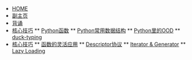 <!-- docs/_sidebar.md -->

* [HOME](./)
* [副主页](./python/index)
* [背诵](./python/memorize)
* [核心技巧](./python/index)
** [Python函数](./python/functions)
** [Python常用数据结构](./python/collections)
** [Python里的OOD](./python/classes)
** [duck-typing](./python/dynamic_python)
* [核心技巧](./python/adv/index)
** [函数的灵活应用](./python/function_adv)
** [Descriptor协议](./python/descriptors)
** [Iterator & Generator](./python/iterator_generator)
** [Lazy Loading](./python/laziness)